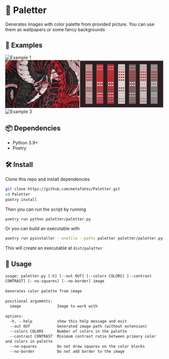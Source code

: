 # 🎨 **Paletter**

Generates images with color palette from provided picture. You can use them as wallpapers or some fancy backgrounds

## 🌄 Examples

![Example 1](examples/example1.png)
![Example 2](examples/example2.png)
![Example 3](examples/example3.png)

## 📦 Dependencies

-   Python 3.9+
-   Poetry

## 🛠 Install

Clone this repo and install dependencies

```bash
git clone https://github.com/metafates/Paletter.git
cd Paletter
poetry install
```

Then you can run the script by running

```bash
poetry run python paletter/paletter.py
```

Or you can build an executable with

```bash
poetry run pyinstaller --onefile --paths paletter paletter/paletter.py
```

This will create an executable at `dist/paletter`

## 📝 Usage

```
usage: paletter.py [-h] [--out OUT] [--colors COLORS] [--contrast CONTRAST] [--no-squares] [--no-border] image

Generates color palette from image

positional arguments:
  image                Image to work with

options:
  -h, --help           show this help message and exit
  --out OUT            Generated image path (without extension)
  --colors COLORS      Number of colors in the palette
  --contrast CONTRAST  Minimum contrast ratio between primary color and colors in palette
  --no-squares         Do not draw squares on the color blocks
  --no-border          Do not add border to the image
```
